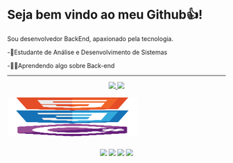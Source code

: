# Seja bem vindo ao meu Github👍! 

Sou desenvolvedor BackEnd, apaxionado pela tecnologia. 



-📘Estudante de Análise e Desenvolvimento de Sistemas 

-🧑‍💻Aprendendo algo sobre Back-end

---

<div align="center">
  <a href="https://github.com/Pachanov">
  <img height="180em" src="https://github-readme-stats.vercel.app/api?username=Pachanov&show_icons=true&theme=dracula&include_all_commits=true&count_private=true"/>
  <img height="180em" src="https://github-readme-stats.vercel.app/api/top-langs/?username=Pachanov&layout=compact&langs_count=7&theme=dracula"/>
</div>
  
<div style="display: inline_block"><br>
  <img align="center" alt="Rafa-HTML" height="30" width="300" src="https://raw.githubusercontent.com/devicons/devicon/master/icons/html5/html5-original.svg">
  <img align="center" alt="Rafa-CSS" height="30" width="300" src="https://raw.githubusercontent.com/devicons/devicon/master/icons/css3/css3-original.svg">
  <img align="center" alt="Rafa-Csharp" height="30" width="300" src="https://raw.githubusercontent.com/devicons/devicon/master/icons/csharp/csharp-original.svg">
</div> 
 
 ##
 
<div align="center">
  <a href="https://instagram.com/pachanovic" target="_blank"><img src="https://img.shields.io/badge/-Instagram-%23E4405F?style=for-the-badge&logo=instagram&logoColor=white" target="_blank"></a>
 <a href="https://discord.gg/7eBzVrbW" target="_blank"><img src="https://img.shields.io/badge/Discord-7289DA?style=for-the-badge&logo=discord&logoColor=white" target="_blank"></a> 
  <a href = "mailto:Pachanovictor94@gmail.com"><img src="https://img.shields.io/badge/-Gmail-%23333?style=for-the-badge&logo=gmail&logoColor=white" target="_blank"></a>
  <a href="https://www.linkedin.com/in/victor-hugo-pachano-maurera-073aa5189" target="_blank"><img src="https://img.shields.io/badge/-LinkedIn-%230077B5?style=for-the-badge&logo=linkedin&logoColor=white" target="_blank"></a> 
</div>
